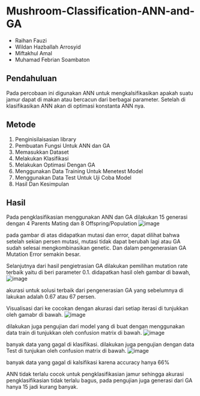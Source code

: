 # Mushroom-Classification-ANN-and-GA
- Raihan Fauzi
- Wildan Hazballah Arrosyid
- Miftakhul Amal
- Muhamad Febrian Soambaton

## Pendahuluan
Pada percobaan ini digunakan ANN untuk mengkalsifikasikan apakah suatu jamur dapat di makan atau bercacun dari berbagai parameter. Setelah di klasifikasikan ANN akan di optimasi konstanta ANN nya.

## Metode
1. Penginisilaisasian library
2. Pembuatan Fungsi Untuk ANN dan GA
3. Memasukkan Dataset
4. Melakukan Klasifikasi
5. Melakukan Optimasi Dengan GA
6. Menggunakan Data Training Untuk Menetest Model
7. Menggunakan Data Test Untuk Uji Coba Model
8. Hasil Dan Kesimpulan

## Hasil
Pada pengklasifikasian menggunakan ANN dan GA dilakukan 15 generasi dengan 4 Parents Mating dan 8 Offspring/Population
![image](https://github.com/Muhamad-Febrian-Soambaton/Mushroom-Classification-ANN-and-GA/assets/148663785/4bc33786-39ed-4b9a-9b2e-3ef433cf2f52)

pada gambar di atas didapatkan mutasi dan error, dapat dilihat bahwa setelah sekian persen mutasi, mutasi tidak dapat berubah lagi atau GA sudah selesai mengkombinasikan genetic. Dan dalam pengenerasian GA Mutation Error semakin besar.

Selanjutnya dari hasil pengietrasian GA dilakukan pemilihan mutation rate terbaik yaitu di beri parameter 0.1. didapatkan hasil oleh gambar di bawah,
![image](https://github.com/Muhamad-Febrian-Soambaton/Mushroom-Classification-ANN-and-GA/assets/148663785/2b1fbd0f-bc7c-4fcd-b31a-f1326663470b)

akurasi untuk solusi terbaik dari pengenerasian GA yang sebelumnya di lakukan adalah 0.67 atau 67 persen.

Visualisasi dari ke cocokan dengan akurasi dari setiap iterasi di tunjukkan oleh gamabr di bawah.
![image](https://github.com/Muhamad-Febrian-Soambaton/Mushroom-Classification-ANN-and-GA/assets/148663785/c6e6d4ec-7b48-466e-8c83-9a4915a45f69)

dilakukan juga pengujian dari model yang di buat dengan menggunakan data train di tunjukkan oleh confusion matrix di bawah.
![image](https://github.com/Muhamad-Febrian-Soambaton/Mushroom-Classification-ANN-and-GA/assets/148663785/3d3c151b-ae6f-491d-b06d-7b35c6eaa25a)

banyak data yang gagal di klasifikasi. dilakukan juga pengujian dengan data Test di tunjukan oleh confusion matrix di bawah.
![image](https://github.com/Muhamad-Febrian-Soambaton/Mushroom-Classification-ANN-and-GA/assets/148663785/fbd7387c-5eaa-4089-9bc8-f8e29c9c1ef0)

banyak data yang gagal di kalsifikasi karena accuracy hanya 66%

ANN tidak terlalu cocok untuk pengklasifikasian jamur sehingga akurasi pengklasifikasian tidak terlalu bagus, pada pengujian juga generasi dari GA hanya 15 jadi kurang banyak.






